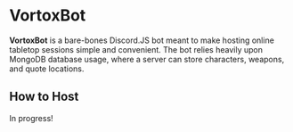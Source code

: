 # VortoxBot

**VortoxBot** is a bare-bones Discord.JS bot meant to make hosting online tabletop sessions 
simple and convenient. The bot relies heavily upon MongoDB database usage, where a server 
can store characters, weapons, and quote locations.

## How to Host

In progress!
